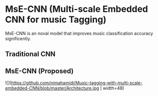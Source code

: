 # MsE-CNN (Multi-scale Embedded CNN for music Tagging)
MsE-CNN is an noval model that improves music classification accuracy significently. 

## Traditional CNN



## MsE-CNN (Proposed)
![](https://github.com/nimahamidi/Music-tagging-with-multi-scale-embedded-CNN/blob/master/Architecture.jpg | width=48)
